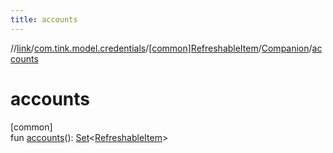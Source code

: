 ```yaml
---
title: accounts
---
```

//[link](../../../../index.html)/[com.tink.model.credentials](../../index.html)/[[common]RefreshableItem](../index.html)/[Companion](index.html)/[accounts](accounts.html)



# accounts



[common]\
fun [accounts](accounts.html)(): [Set](https://kotlinlang.org/api/latest/jvm/stdlib/kotlin.collections/-set/index.html)&lt;[RefreshableItem](../index.html)&gt;




